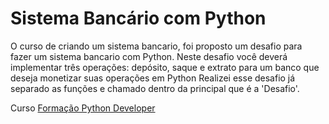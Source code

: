 # Sistema Bancário com Python

O curso de criando um sistema bancario, foi proposto um desafio para fazer um sistema bancario com Python.
Neste desafio você deverá implementar três operações: depósito, saque e extrato para um banco que deseja monetizar suas operações em Python
Realizei esse desafio já separado as funções e chamado dentro da principal que é a 'Desafio'.

Curso [Formação Python Developer](https://web.dio.me/track/formacao-python-developer)
